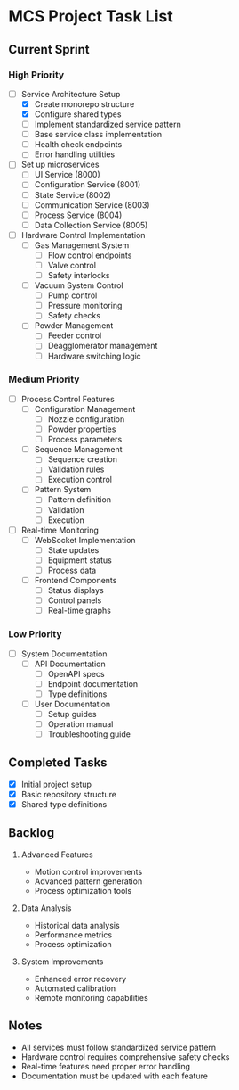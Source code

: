 # MCS Project Task List

## Current Sprint

### High Priority

- [ ] Service Architecture Setup
    - [x] Create monorepo structure
    - [x] Configure shared types
    - [ ] Implement standardized service pattern
    - [ ] Base service class implementation
    - [ ] Health check endpoints
    - [ ] Error handling utilities
- [ ] Set up microservices
    - [ ] UI Service (8000)
    - [ ] Configuration Service (8001)
    - [ ] State Service (8002)
    - [ ] Communication Service (8003)
    - [ ] Process Service (8004)
    - [ ] Data Collection Service (8005)

- [ ] Hardware Control Implementation
    - [ ] Gas Management System
        - [ ] Flow control endpoints
        - [ ] Valve control
        - [ ] Safety interlocks
    - [ ] Vacuum System Control
        - [ ] Pump control
        - [ ] Pressure monitoring
        - [ ] Safety checks
    - [ ] Powder Management
        - [ ] Feeder control
        - [ ] Deagglomerator management
        - [ ] Hardware switching logic

### Medium Priority

- [ ] Process Control Features
    - [ ] Configuration Management
        - [ ] Nozzle configuration
        - [ ] Powder properties
        - [ ] Process parameters
    - [ ] Sequence Management
        - [ ] Sequence creation
        - [ ] Validation rules
        - [ ] Execution control
    - [ ] Pattern System
        - [ ] Pattern definition
        - [ ] Validation
        - [ ] Execution

- [ ] Real-time Monitoring
    - [ ] WebSocket Implementation
        - [ ] State updates
        - [ ] Equipment status
        - [ ] Process data
    - [ ] Frontend Components
        - [ ] Status displays
        - [ ] Control panels
        - [ ] Real-time graphs

### Low Priority

- [ ] System Documentation
    - [ ] API Documentation
        - [ ] OpenAPI specs
        - [ ] Endpoint documentation
        - [ ] Type definitions
    - [ ] User Documentation
        - [ ] Setup guides
        - [ ] Operation manual
        - [ ] Troubleshooting guide

## Completed Tasks

- [x] Initial project setup
- [x] Basic repository structure
- [x] Shared type definitions

## Backlog

1. Advanced Features
   - Motion control improvements
   - Advanced pattern generation
   - Process optimization tools

2. Data Analysis
   - Historical data analysis
   - Performance metrics
   - Process optimization

3. System Improvements
   - Enhanced error recovery
   - Automated calibration
   - Remote monitoring capabilities

## Notes

- All services must follow standardized service pattern
- Hardware control requires comprehensive safety checks
- Real-time features need proper error handling
- Documentation must be updated with each feature
